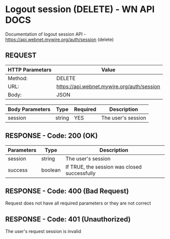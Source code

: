 # Logout session (DELETE) - WN API DOCS

Documentation of logout session API - https://api.webnet.mywire.org/auth/session (delete)

## REQUEST

| **HTTP Parametars** 	| **Value**                                 	|
|-----------------------|-----------------------------------------------|
| Method:           	| DELETE                                      	|
| URL:              	| https://api.webnet.mywire.org/auth/session   	|
| Body:             	| JSON                                      	|

| **Body Parameters** | **Type** | **Required**  | **Description**    |
|---------------------|----------|---------------|--------------------|
| session             | string   | YES           | The user's session |

## RESPONSE - Code: 200 (OK)

| **Parameters** | **Type** | **Description**                              |
|----------------|----------|----------------------------------------------|
| session        | string   | The user's session                           |
| success        | boolean  | If TRUE, the session was closed successfully |

## RESPONSE - Code: 400 (Bad Request)

Request does not have all required parameters or they are not correct

## RESPONSE - Code: 401 (Unauthorized)

The user's request session is invalid
